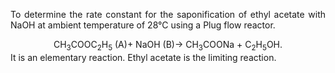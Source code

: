 <p style="text-align: justify;">To determine the rate constant for the saponification of ethyl acetate with NaOH at ambient temperature of 28&deg;C using a Plug flow reactor.
<center>CH<sub>3</sub>COOC<sub>2</sub>H<sub>5</sub> (A)+ NaOH (B)->
	CH<sub>3</sub>COONa + C<sub>2</sub>H<sub>5</sub>OH.</center>
It is an elementary reaction. Ethyl acetate is the limiting reaction.</p>
